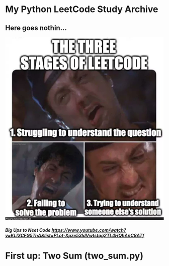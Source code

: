 # My Python LeetCode Study Archive
## Here goes nothin...

![soEleet =200x150](soEleet.jpg)

##### Big Ups to Neet Code https://www.youtube.com/watch?v=KLlXCFG5TnA&list=PLot-Xpze53ldVwtstag2TL4HQhAnC8ATf

# First up: Two Sum (two_sum.py)

